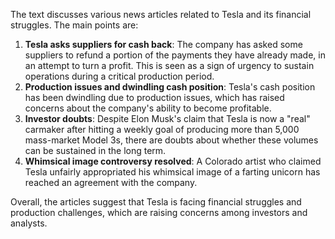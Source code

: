 The text discusses various news articles related to Tesla and its financial struggles. The main points are:

1. **Tesla asks suppliers for cash back**: The company has asked some suppliers to refund a portion of the payments they have already made, in an attempt to turn a profit. This is seen as a sign of urgency to sustain operations during a critical production period.
2. **Production issues and dwindling cash position**: Tesla's cash position has been dwindling due to production issues, which has raised concerns about the company's ability to become profitable.
3. **Investor doubts**: Despite Elon Musk's claim that Tesla is now a "real" carmaker after hitting a weekly goal of producing more than 5,000 mass-market Model 3s, there are doubts about whether these volumes can be sustained in the long term.
4. **Whimsical image controversy resolved**: A Colorado artist who claimed Tesla unfairly appropriated his whimsical image of a farting unicorn has reached an agreement with the company.

Overall, the articles suggest that Tesla is facing financial struggles and production challenges, which are raising concerns among investors and analysts.